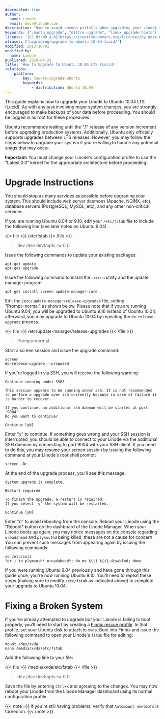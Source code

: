 ```yaml
---
deprecated: true
author:
  name: Linode
  email: docs@linode.com
description: 'How to avoid common pitfalls when upgrading your Linode to Ubuntu 10.04 LTS.'
keywords: ["ubuntu upgrade", "distro upgrade", "linux upgrade howto"]
license: '[CC BY-ND 4.0](https://creativecommons.org/licenses/by-nd/4.0)'
aliases: ['upgrading/upgrade-to-ubuntu-10-04-lucid/']
modified: 2013-10-01
modified_by:
  name: Linode
published: 2010-04-29
title: 'How to Upgrade to Ubuntu 10.04 LTS (Lucid)'
relations:
    platform:
        key: how-to-upgrade-ubuntu
        keywords:
            - distribution: Ubuntu 10.04
---
```




This guide explains how to upgrade your Linode to Ubuntu 10.04 LTS (Lucid). As with any task involving major system changes, you are strongly encouraged to make backups of your data before proceeding. You should be logged in as root for these procedures.

Ubuntu recommends waiting until the ".1" release of any version increment before upgrading production systems. Additionally, Ubuntu only officially supports upgrades between LTS releases. However, you may follow the steps below to upgrade your system if you're willing to handle any potential snags that may occur.

**Important:** You must change your Linode's configuration profile to use the "Latest 3.0" kernel for the appropriate architecture before proceeding.

# Upgrade Instructions

You should stop as many services as possible before upgrading your system. This should include web server daemons (Apache, NGINX, etc), database servers (PostgreSQL, MySQL, etc), and any other non-critical services.

If you are running Ubuntu 8.04 or 9.10, edit your `/etc/fstab` file to include the following line (see later notes on Ubuntu 9.04).

{{< file >}}
/etc/fstab
{{< /file >}}

> dev /dev devtmpfs rw 0 0

Issue the following commands to update your existing packages:

    apt-get update
    apt-get upgrade

Issue the following command to install the `screen` utility and the update manager program:

    apt-get install screen update-manager-core

Edit the `/etc/update-manager/release-upgrades` file, setting "Prompt=normal" as shown below. Please note that if you are running Ubuntu 9.04, you will be upgraded to Ubuntu 9.10 instead of Ubuntu 10.04; afterward, you may upgrade to Ubuntu 10.04 by repeating the `do-release-upgrade` process.

{{< file >}}
/etc/update-manager/release-upgrades
{{< /file >}}

> Prompt=normal

Start a screen session and issue the upgrade command:

    screen
    do-release-upgrade --proposed

If you're logged in via SSH, you will receive the following warning:

    Continue running under SSH?

    This session appears to be running under ssh. It is not recommended
    to perform a upgrade over ssh currently because in case of failure it
    is harder to recover.

    If you continue, an additional ssh daemon will be started at port
    '9004'.
    Do you want to continue?

    Continue [yN]

Enter "y" to continue. If something goes wrong and your SSH session is interrupted, you should be able to connect to your Linode via the additional SSH daemon by connecting to port 9004 with your SSH client. If you need to do this, you may resume your screen session by issuing the following command at your Linode's root shell prompt:

    screen -Dr

At the end of the upgrade process, you'll see this message:

    System upgrade is complete.

    Restart required

    To finish the upgrade, a restart is required.
    If you select 'y' the system will be restarted.

    Continue [yN]

Enter "n" to avoid rebooting from the console. Reboot your Linode using the "Reboot" button on the dashboard of the Linode Manager. When your Linode boots up again, you may notice messages on the console regarding `ureadahead` and `plymouthd` being killed; these are not a cause for concern. You can prevent such messages from appearing again by issuing the following commands:

    cd /etc/init
    for i in plymouth* ureadahead*; do mv ${i} ${i}.disabled; done

If you were running Ubuntu 9.04 previously and have gone through this guide once, you're now running Ubuntu 9.10. You'll need to repeat these steps (making sure to modify `/etc/fstab` as indicated above) to complete your upgrade to Ubuntu 10.04.

# Fixing a Broken System

If you've already attempted to upgrade but your Linode is failing to boot properly, you'll need to start by creating a [Finnix rescue profile](/docs/troubleshooting/finnix-rescue-mode). In that profile, set your Ubuntu disk to attach to `xvda`. Boot into Finnix and issue the following command to open your Linode's `fstab` file for editing:

    mount /dev/xvda
    nano /media/xvda/etc/fstab

Add the following line to your file:

{{< file >}}
/media/xvda/etc/fstab
{{< /file >}}

> dev /dev devtmpfs rw 0 0

Save the file by entering `Ctrl+x` and agreeing to the changes. You may now reboot your Linode from the Linode Manager dashboard using its normal configuration profile.

 {{< note >}}
If you're still having problems, verify that `Automount devtmpfs` is turned on.
{{< /note >}}

